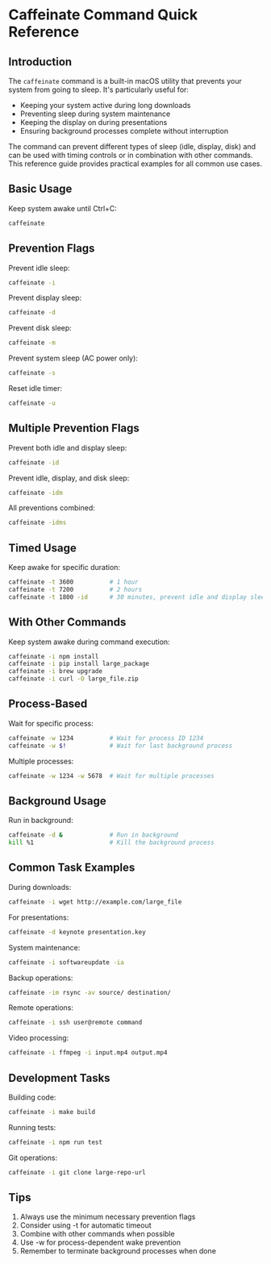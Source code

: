 # Caffeinate Command Quick Reference

## Introduction

The `caffeinate` command is a built-in macOS utility that prevents your system from going to sleep. It's particularly useful for:
- Keeping your system active during long downloads
- Preventing sleep during system maintenance
- Keeping the display on during presentations
- Ensuring background processes complete without interruption

The command can prevent different types of sleep (idle, display, disk) and can be used with timing controls or in combination with other commands. This reference guide provides practical examples for all common use cases.

## Basic Usage

Keep system awake until Ctrl+C:
```bash
caffeinate
```

## Prevention Flags

Prevent idle sleep:
```bash
caffeinate -i
```

Prevent display sleep:
```bash
caffeinate -d
```

Prevent disk sleep:
```bash
caffeinate -m
```

Prevent system sleep (AC power only):
```bash
caffeinate -s
```

Reset idle timer:
```bash
caffeinate -u
```

## Multiple Prevention Flags

Prevent both idle and display sleep:
```bash
caffeinate -id
```

Prevent idle, display, and disk sleep:
```bash
caffeinate -idm
```

All preventions combined:
```bash
caffeinate -idms
```

## Timed Usage

Keep awake for specific duration:
```bash
caffeinate -t 3600          # 1 hour
caffeinate -t 7200          # 2 hours
caffeinate -t 1800 -id      # 30 minutes, prevent idle and display sleep
```

## With Other Commands

Keep system awake during command execution:
```bash
caffeinate -i npm install
caffeinate -i pip install large_package
caffeinate -i brew upgrade
caffeinate -i curl -O large_file.zip
```

## Process-Based

Wait for specific process:
```bash
caffeinate -w 1234          # Wait for process ID 1234
caffeinate -w $!            # Wait for last background process
```

Multiple processes:
```bash
caffeinate -w 1234 -w 5678  # Wait for multiple processes
```

## Background Usage

Run in background:
```bash
caffeinate -d &             # Run in background
kill %1                     # Kill the background process
```

## Common Task Examples

During downloads:
```bash
caffeinate -i wget http://example.com/large_file
```

For presentations:
```bash
caffeinate -d keynote presentation.key
```

System maintenance:
```bash
caffeinate -i softwareupdate -ia
```

Backup operations:
```bash
caffeinate -im rsync -av source/ destination/
```

Remote operations:
```bash
caffeinate -i ssh user@remote command
```

Video processing:
```bash
caffeinate -i ffmpeg -i input.mp4 output.mp4
```

## Development Tasks

Building code:
```bash
caffeinate -i make build
```

Running tests:
```bash
caffeinate -i npm run test
```

Git operations:
```bash
caffeinate -i git clone large-repo-url
```

## Tips

1. Always use the minimum necessary prevention flags
2. Consider using -t for automatic timeout
3. Combine with other commands when possible
4. Use -w for process-dependent wake prevention
5. Remember to terminate background processes when done
